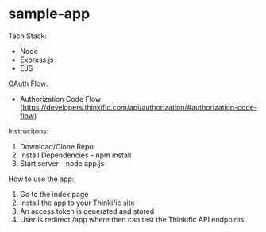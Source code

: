 # sample-app

Tech Stack:
- Node
- Express.js
- EJS

OAuth Flow:
- Authorization Code Flow (https://developers.thinkific.com/api/authorization/#authorization-code-flow)

Instrucitons: 
1. Download/Clone Repo
2. Install Dependencies - npm install
3. Start server - node app.js

How to use the app:
1. Go to the index page
2. Install the app to your Thinkific site
3. An access token is generated and stored
4. User is redirect /app where then can test the Thinkific API endpoints
